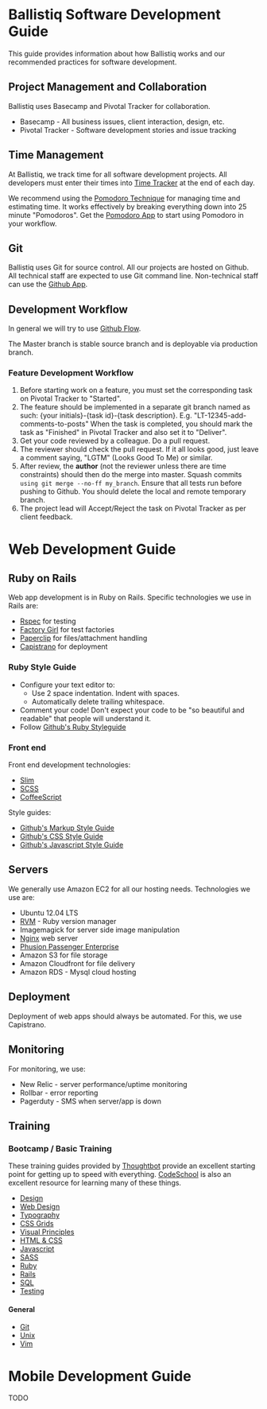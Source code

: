 # Ballistiq  Software Development Guide

This guide provides information about how Ballistiq works and our recommended practices for software development.

## Project Management and Collaboration

Ballistiq uses Basecamp and Pivotal Tracker for collaboration.

* Basecamp - All business issues, client interaction, design, etc.
* Pivotal Tracker - Software development stories and issue tracking

## Time Management

At Ballistiq, we track time for all software development projects. All developers must enter their times into [Time Tracker](http://time.ballistiq.com) at the end of each day.

We recommend using the [Pomodoro Technique](http://www.pomodorotechnique.com/) for managing time and estimating time. It works effectively by breaking everything down into 25 minute "Pomodoros". Get the [Pomodoro App](http://www.pomodoroapp.com/) to start using Pomodoro in your workflow.

## Git
Ballistiq uses Git for source control. All our projects are hosted on Github. All technical staff are expected to use Git command line. Non-technical staff can use the [Github App](http://mac.github.com/).

## Development Workflow

In general we will try to use [Github Flow](http://scottchacon.com/2011/08/31/github-flow.html).

The Master branch is stable source branch and is deployable via production branch.

### Feature Development Workflow

1. Before starting work on a feature, you must set the corresponding task on Pivotal Tracker to "Started".
2. The feature should be implemented in a separate git branch named as such: {your initials}-{task id}-{task description}. E.g. "LT-12345-add-comments-to-posts"
When the task is completed, you should mark the task as "Finished" in Pivotal Tracker and also set it to "Deliver".
3. Get your code reviewed by a colleague. Do a pull request.
4. The reviewer should check the pull request. If it all looks good, just leave a comment saying, "LGTM" (Looks Good To Me) or similar.
5. After review, the **author** (not the reviewer unless there are time constraints) should then do the merge into master. Squash commits `using git merge --no-ff my_branch`. Ensure that all tests run before pushing to Github. You should delete the local and remote temporary branch.
6. The project lead will Accept/Reject the task on Pivotal Tracker as per client feedback.

# Web Development Guide

## Ruby on Rails

Web app development is in Ruby on Rails. Specific technologies we use in Rails are:

* [Rspec](https://github.com/rspec/rspec-rails) for testing
* [Factory Girl](https://github.com/thoughtbot/factory_girl) for test factories
* [Paperclip](https://github.com/thoughtbot/paperclip) for files/attachment handling
* [Capistrano](https://github.com/capistrano/capistrano) for deployment


### Ruby Style Guide

* Configure your text editor to:
  * Use 2 space indentation. Indent with spaces.
  * Automatically delete trailing whitespace.
* Comment your code! Don't expect your code to be "so beautiful and readable" that people will understand it.
* Follow [Github's Ruby Styleguide](https://github.com/styleguide/ruby)

### Front end
Front end development technologies:

* [Slim](http://slim-lang.com/)
* [SCSS](http://sass-lang.com/)
* [CoffeeScript](http://coffeescript.org/)

Style guides:

* [Github's Markup Style Guide](https://github.com/styleguide/templates)
* [Github's CSS Style Guide](https://github.com/styleguide/css)
* [Github's Javascript Style Guide](https://github.com/styleguide/javascript)

## Servers

We generally use Amazon EC2 for all our hosting needs. Technologies we use are:

* Ubuntu 12.04 LTS
* [RVM](https://rvm.io/) - Ruby version manager
* Imagemagick for server side image manipulation
* [Nginx](http://nginx.org/en/) web server
* [Phusion Passenger Enterprise](https://www.phusionpassenger.com/)
* Amazon S3 for file storage
* Amazon Cloudfront for file delivery
* Amazon RDS - Mysql cloud hosting

## Deployment

Deployment of web apps should always be automated. For this, we use Capistrano.

## Monitoring

For monitoring, we use:
* New Relic - server performance/uptime monitoring
* Rollbar - error reporting
* Pagerduty - SMS when server/app is down

## Training

### Bootcamp / Basic Training

These training guides provided by [Thoughtbot](https://learn.thoughtbot.com) provide an excellent starting point for getting up to speed with everything. [CodeSchool](http://www.codeschool.com/) is also an excellent resource for learning many of these things.

* [Design](https://learn.thoughtbot.com/design)
* [Web Design](https://learn.thoughtbot.com/web+design)
* [Typography](https://learn.thoughtbot.com/typography)
* [CSS Grids](https://learn.thoughtbot.com/grids)
* [Visual Principles](https://learn.thoughtbot.com/visual-principles)
* [HTML & CSS](https://learn.thoughtbot.com/html-css)
* [Javascript](https://learn.thoughtbot.com/javascript)
* [SASS](https://learn.thoughtbot.com/sass)
* [Ruby](https://learn.thoughtbot.com/ruby)
* [Rails](https://learn.thoughtbot.com/rails)
* [SQL](https://learn.thoughtbot.com/sql)
* [Testing](https://learn.thoughtbot.com/test-driven+development)

#### General

* [Git](https://learn.thoughtbot.com/git)
* [Unix](https://learn.thoughtbot.com/unix)
* [Vim](https://learn.thoughtbot.com/vim)

# Mobile Development Guide

TODO
